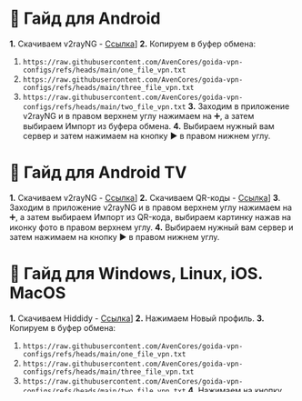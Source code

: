 # 🤖 Гайд для Android
**1.** Скачиваем v2rayNG - [Ссылка](https://github.com/2dust/v2rayNG/releases/download/1.9.16/v2rayNG_1.9.16_arm64-v8a.apk)]
**2.** Копируем в буфер обмена: 
1) `https://raw.githubusercontent.com/AvenCores/goida-vpn-configs/refs/heads/main/one_file_vpn.txt`
2) `https://raw.githubusercontent.com/AvenCores/goida-vpn-configs/refs/heads/main/three_file_vpn.txt`
3) `https://raw.githubusercontent.com/AvenCores/goida-vpn-configs/refs/heads/main/two_file_vpn.txt`
**3.** Заходим в приложение v2rayNG и в правом верхнем углу нажимаем на ➕, а затем выбираем Импорт из буфера обмена.
**4.** Выбираем нужный вам сервер и затем нажимаем на кнопку ▶️ в правом нижнем углу.

# 🤖 Гайд для Android TV
**1.** Скачиваем v2rayNG - [Ссылка](https://github.com/2dust/v2rayNG/releases/download/1.9.16/v2rayNG_1.9.16_armeabi-v7a.apk)]
**2.** Скачиваем QR-коды - [Ссылка](https://t.me/avencoreschat/25613)]
**3**. Заходим в приложение v2rayNG и в правом верхнем углу нажимаем на ➕, а затем выбираем Импорт из QR-кода, выбираем картинку нажав на иконку фото в правом верхнем углу.
**4.** Выбираем нужный вам сервер и затем нажимаем на кнопку ▶️ в правом нижнем углу.

# 🤖 Гайд для Windows, Linux, iOS. MacOS
**1.** Скачиваем Hiddidy - [Ссылка](https://hiddify.com/)]
**2.** Нажимаем Новый профиль.
**3.** Копируем в буфер обмена: 
1) `https://raw.githubusercontent.com/AvenCores/goida-vpn-configs/refs/heads/main/one_file_vpn.txt`
2) `https://raw.githubusercontent.com/AvenCores/goida-vpn-configs/refs/heads/main/three_file_vpn.txt`
3) `https://raw.githubusercontent.com/AvenCores/goida-vpn-configs/refs/heads/main/two_file_vpn.txt`
**4.** Нажимаем на кнопку Добавить из буфера обмена.
**5.** Перейдите в Настройки, измените Вариант маршрутизации на Афганистан.
**6.** Нажмите в левом верхнем меню на иконку настроек и выберите VPN сервис.
**7.** Включаем VPN нажав на иконку по середине. 
**8.** Для смены сервера включите VPN и перейдите во вкладку Прокси.

# 💰 Поддержать автора
+ **SBER**: 2202 2050 7215 4401

